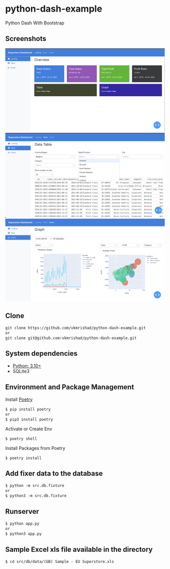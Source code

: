 # python-dash-example
Python Dash With Bootstrap

## Screenshots
![Landing Page](screenshots/1.png?raw=true "Landing Page")
![Data Table](screenshots/2.png?raw=true "Data Table")
![Graph](screenshots/3.png?raw=true "Graph")

## Clone

    git clone https://github.com/vkmrishad/python-dash-example.git
    or
    git clone git@github.com:vkmrishad/python-dash-example.git

## System dependencies

* [Python: 3.10+](https://www.python.org/downloads/)
* SQLite3

## Environment and Package Management
Install [Poetry](https://python-poetry.org/)

    $ pip install poetry
    or
    $ pip3 install poetry

Activate or Create Env

    $ poetry shell

Install Packages from Poetry

    $ poetry install

## Add fixer data to the database

    $ python -m src.db.fixture
    or
    $ python3 -m src.db.fixture

## Runserver
    $ python app.py
    or
    $ python3 app.py

## Sample Excel xls file available in the directory
    $ cd src/db/data/(GB) Sample - EU Superstore.xls
